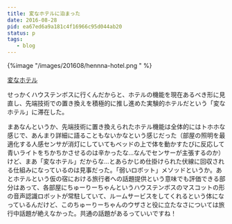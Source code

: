 ```yaml
---
title: 変なホテルに泊まった
date: 2016-08-28
pid: ea67ed6a9a181c4f16966c95d044ab20
status: p
tags:
   - blog
---
```


{%image "/images/201608/hennna-hotel.png " %}

[変なホテル][1]

せっかくハウステンボスに行くんだからと、ホテルの機能を現在あるべき形に見直し、先端技術での置き換えを積極的に推し進めた実験的ホテルだという「変なホテル」に滞在した。

まあなんというか、先端技術に置き換えられたホテル機能は全体的にはトホホな感じで、あんまり詳細に語ることもないかなという感じだった（部屋の照明を最適化する人感センサが消灯にしていてもベッドの上で体を動かすたびに反応して青いライトをちかちかさせるのは辛かったな…なんでセンサーが主張するのか）けど、まあ「変なホテル」だからな…とあらかじめ仕掛けられた伏線に回収される仕組みになっているのは見事だった。「弱いロボット」メソッドというか。あとホテルという仮の宿における旅行者への話題提供という意味でも評価できる部分はあって、各部屋にちゅーりーちゃんというハウステンボスのマスコットの形の音声認識ロボットが常駐していて、ルームサービスをしてくれるという体になっているんだけど、このちゅーりーちゃんのウザさと役に立たなさについては旅行中話題が絶えなかった。共通の話題があるっていいですね！

[1]:	http://www.h-n-h.jp/